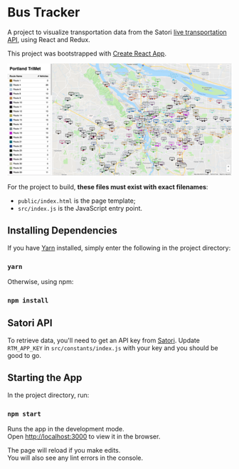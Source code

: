 # Bus Tracker

A project to visualize transportation data from the Satori [live transportation API](https://www.satori.com/livedata/channels/transportation), using React and Redux.

This project was bootstrapped with [Create React App](https://github.com/facebookincubator/create-react-app).

![Screenshot](./screenshot.png)

For the project to build, **these files must exist with exact filenames**:

* `public/index.html` is the page template;
* `src/index.js` is the JavaScript entry point.

## Installing Dependencies

If you have [Yarn](https://yarnpkg.com/en/) installed, simply enter the following in the project directory:

### `yarn`

Otherwise, using npm:

### `npm install`

## Satori API

To retrieve data, you'll need to get an API key from [Satori](https://www.satori.com/livedata/channels/transportation). Update `RTM_APP_KEY` in `src/constants/index.js` with your key and you should be good to go.

## Starting the App

In the project directory, run:

### `npm start`

Runs the app in the development mode.<br>
Open [http://localhost:3000](http://localhost:3000) to view it in the browser.

The page will reload if you make edits.<br>
You will also see any lint errors in the console.
